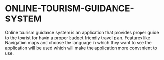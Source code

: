 # ONLINE-TOURISM-GUIDANCE-SYSTEM
Online tourism guidance system is an application that provides proper guide to the tourist for havin a proper budget friendly travel plan. Features like Navigation maps and choose the language in which they want to see the application will be used which will make the application more convenient to use.
